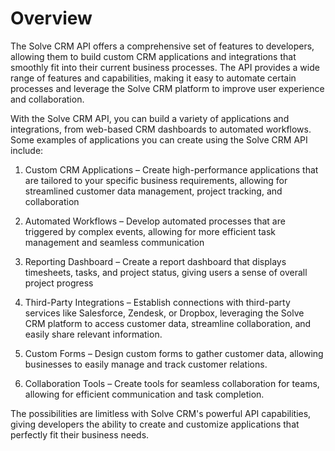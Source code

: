 # Overview

The Solve CRM API offers a comprehensive set of features to developers, allowing them to build custom CRM applications and integrations that smoothly fit into their current business processes. The API provides a wide range of features and capabilities, making it easy to automate certain processes and leverage the Solve CRM platform to improve user experience and collaboration.

With the Solve CRM API, you can build a variety of applications and integrations, from web-based CRM dashboards to automated workflows. Some examples of applications you can create using the Solve CRM API include:

1. Custom CRM Applications – Create high-performance applications that are tailored to your specific business requirements, allowing for streamlined customer data management, project tracking, and collaboration

2. Automated Workflows – Develop automated processes that are triggered by complex events, allowing for more efficient task management and seamless communication

3. Reporting Dashboard – Create a report dashboard that displays timesheets, tasks, and project status, giving users a sense of overall project progress

4. Third-Party Integrations – Establish connections with third-party services like Salesforce, Zendesk, or Dropbox, leveraging the Solve CRM platform to access customer data, streamline collaboration, and easily share relevant information.

5. Custom Forms – Design custom forms to gather customer data, allowing businesses to easily manage and track customer relations.

6. Collaboration Tools – Create tools for seamless collaboration for teams, allowing for efficient communication and task completion.

The possibilities are limitless with Solve CRM's powerful API capabilities, giving developers the ability to create and customize applications that perfectly fit their business needs.
